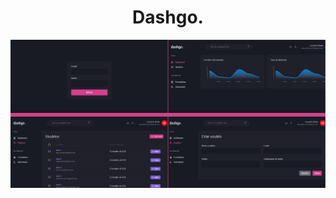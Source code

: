 <h1 align="center">Dashgo.</h1>

<div>
  <img width="1100px" src="src/assets/DashgoReadme.png">
</div
